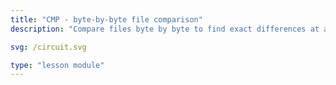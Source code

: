 ```yaml
---
title: "CMP - byte-by-byte file comparison"
description: "Compare files byte by byte to find exact differences at a low level."

svg: /circuit.svg

type: "lesson module"
---
```

